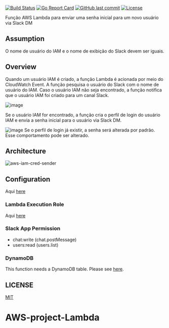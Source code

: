 
[![Build Status](https://github.com/suzuki-shunsuke/aws-iam-cred-sender/workflows/build/badge.svg)](https://github.com/suzuki-shunsuke/aws-iam-cred-sender/actions)
[![Go Report Card](https://goreportcard.com/badge/github.com/suzuki-shunsuke/aws-iam-cred-sender)](https://goreportcard.com/report/github.com/suzuki-shunsuke/aws-iam-cred-sender)
[![GitHub last commit](https://img.shields.io/github/last-commit/suzuki-shunsuke/aws-iam-cred-sender.svg)](https://github.com/suzuki-shunsuke/aws-iam-cred-sender)
[![License](http://img.shields.io/badge/license-mit-blue.svg?style=flat-square)](https://raw.githubusercontent.com/suzuki-shunsuke/aws-iam-cred-sender/main/LICENSE)

Função AWS Lambda para enviar uma senha inicial para um novo usuário via Slack DM

## Assumption

O nome de usuário do IAM e o nome de exibição do Slack devem ser iguais.

## Overview

Quando um usuário IAM é criado, a função Lambda é acionada por meio do CloudWatch Event.
A função pesquisa o usuário do Slack com o nome de usuário do IAM.
Caso o usuário IAM não seja encontrado, a função notifica que o usuário IAM foi criado para um canal Slack.

![image](https://user-images.githubusercontent.com/13323303/114290928-3ba40200-9abe-11eb-8f9b-72b3680d4a1e.png)

Se o usuário IAM for encontrado, a função cria o perfil de login do usuário IAM e envia a senha inicial para o usuário via Slack DM.

![image](https://user-images.githubusercontent.com/13323303/114290993-bbca6780-9abe-11eb-9efe-ff2376400a96.png)
Se o perfil de login já existir, a senha será alterada por padrão. Esse comportamento pode ser alterado.

## Architecture

![aws-iam-cred-sender](https://user-images.githubusercontent.com/13323303/115412477-4cc3e000-a22f-11eb-9d28-062f996b9697.png)

## Configuration

Aqui [here](docs/configuration.md)

### Lambda Execution Role

Aqui [here](docs/lambda-execution-role.md)

### Slack App Permission

* chat:write (chat.postMessage)
* users:read (users.list)

### DynamoDB

This function needs a DynamoDB table.
Please see [here](docs/dynamodb.md).

## LICENSE

[MIT](LICENSE)
# AWS-project-Lambda
